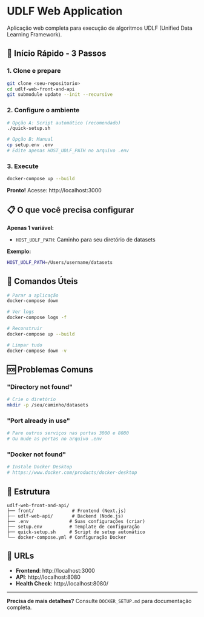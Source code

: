 # UDLF Web Application

Aplicação web completa para execução de algoritmos UDLF (Unified Data Learning Framework).

## 🚀 Início Rápido - 3 Passos

### 1. Clone e prepare
```bash
git clone <seu-repositorio>
cd udlf-web-front-and-api
git submodule update --init --recursive
```

### 2. Configure o ambiente
```bash
# Opção A: Script automático (recomendado)
./quick-setup.sh

# Opção B: Manual
cp setup.env .env
# Edite apenas HOST_UDLF_PATH no arquivo .env
```

### 3. Execute
```bash
docker-compose up --build
```

**Pronto!** Acesse: http://localhost:3000

## 📋 O que você precisa configurar

**Apenas 1 variável:**
- `HOST_UDLF_PATH`: Caminho para seu diretório de datasets

**Exemplo:**
```bash
HOST_UDLF_PATH=/Users/username/datasets
```

## 🔧 Comandos Úteis

```bash
# Parar a aplicação
docker-compose down

# Ver logs
docker-compose logs -f

# Reconstruir
docker-compose up --build

# Limpar tudo
docker-compose down -v
```

## 🆘 Problemas Comuns

### "Directory not found"
```bash
# Crie o diretório
mkdir -p /seu/caminho/datasets
```

### "Port already in use"
```bash
# Pare outros serviços nas portas 3000 e 8080
# Ou mude as portas no arquivo .env
```

### "Docker not found"
```bash
# Instale Docker Desktop
# https://www.docker.com/products/docker-desktop
```

## 📁 Estrutura

```
udlf-web-front-and-api/
├── front/              # Frontend (Next.js)
├── udlf-web-api/       # Backend (Node.js)
├── .env               # Suas configurações (criar)
├── setup.env          # Template de configuração
├── quick-setup.sh     # Script de setup automático
└── docker-compose.yml # Configuração Docker
```

## 🎯 URLs

- **Frontend**: http://localhost:3000
- **API**: http://localhost:8080
- **Health Check**: http://localhost:8080/

---

**Precisa de mais detalhes?** Consulte `DOCKER_SETUP.md` para documentação completa.
